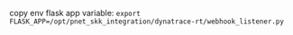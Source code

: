 copy env flask app variable: `export FLASK_APP=/opt/pnet_skk_integration/dynatrace-rt/webhook_listener.py`
